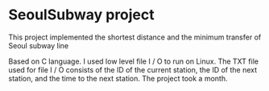 <h1>SeoulSubway project</h1>

<p>This project implemented the shortest distance and the minimum transfer of Seoul subway line</p>

<p>
Based on C language.
I used low level file I / O to run on Linux.
The TXT file used for file I / O consists of the ID of the current station, the ID of the next station, and the time to the next station.
The project took a month.
</p
